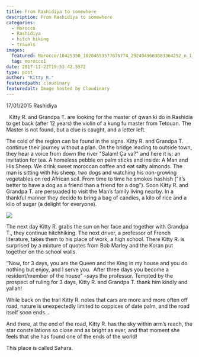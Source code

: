 ```yaml
---
title: From Rashidiya to somewhere
description: From Rashidiya to somewhere
categories:
  - Morocco
  - Rashidiya
  - hitch hiking
  - travels
images:
  featured: Morocco/10425350_10204653577076774_2924049683883364252_n_1_xauaxl.jpg
  tag: morocco1
date: 2017-11-22T19:53:42.557Z
type: post
author: "Kitty R."
featuredpath: cloudinary
featuredalt: Image hosted by Cloudinary
---
```

17/01/2015 Rashidiya

 Kitty R. and Grandpa T. are looking for the master of qwan ki do in Rashidia to get back (after 12 years) the violin of a kung fu master from Tetouan. The Master is not found, but a clue is caught, and a letter left.

The cold of the region can be found in the signs. Kitty R. and Grandpa T. continue their journey without a plan. On the bridge leading to outside town, they hear a voice from down the river "Salam! Ça va?" and here it is: an invitation for tea. A homeless pebble on palm sticks and inside: A Man and His Sheep. We drink sweet moroccan coffee and eat salty almonds. The man is sitting with his sheep, two dogs and watching his non-growing vegetables on red African soil. From time to time he smokes hashish ("it’s better to have a dog as a friend than a friend for a dog"). Soon Kitty R. and Grandpa T. are persuaded to visit the Man’s family living nearby. In a thankful manner they decide to bring a bag of candies, a kilo of rice and a kilo of sugar (a delight for everyone).

<img src="http://res.cloudinary.com/dkdpqgjhi/image/upload/v1511379208/Morocco/10942424_10204653566876519_8939063777415793244_n_zgpi2h.jpg">

The next day Kitty R. grabs the sun on her face and together with Grandpa T., they continue hitchhiking. The next driver, a professor of French literature, takes them to his place of work, a high school. There Kitty R. is surprised by a mixture of quotes from Bob Marley and the Koran put together on the school walls.

‘’Now, for 3 days, you are the Queen and the King in my house and you do nothing but enjoy, and I serve you.  After three days you become a resident/member of the house" –says the professor. Tempted by the prospect of ruling for 3 days, Kitty R. and Grandpa T. thank him kindly and yallah!

While back on the trail Kitty R. notes that cars are more and more often off road, nature is unexpectedly limited to coppices of date palm, and the road itself soon ends...

And there, at the end of the road, Kitty R. has the sky within arm’s reach, the star constellations so close and as bright as ever, and that moment she feels that she has found one of the ends of the world! 

This place is called Sahara.
